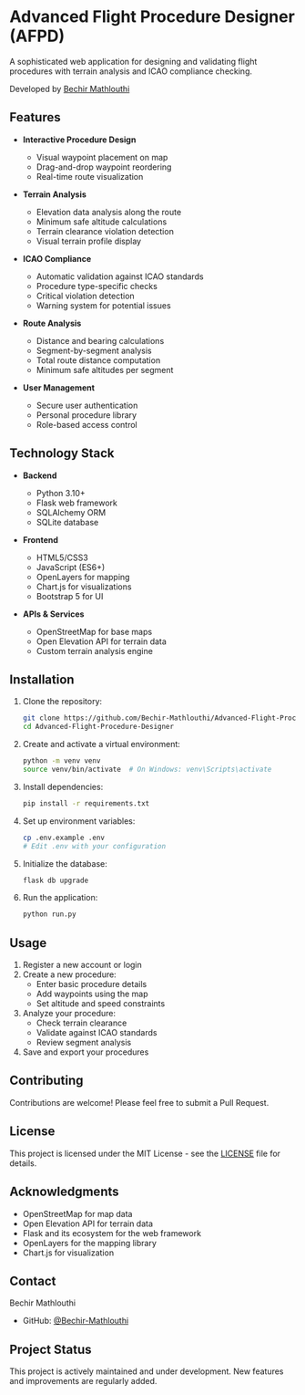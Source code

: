# Advanced Flight Procedure Designer (AFPD)

A sophisticated web application for designing and validating flight procedures with terrain analysis and ICAO compliance checking.

Developed by [Bechir Mathlouthi](https://github.com/Bechir-Mathlouthi)

## Features

- **Interactive Procedure Design**
  - Visual waypoint placement on map
  - Drag-and-drop waypoint reordering
  - Real-time route visualization

- **Terrain Analysis**
  - Elevation data analysis along the route
  - Minimum safe altitude calculations
  - Terrain clearance violation detection
  - Visual terrain profile display

- **ICAO Compliance**
  - Automatic validation against ICAO standards
  - Procedure type-specific checks
  - Critical violation detection
  - Warning system for potential issues

- **Route Analysis**
  - Distance and bearing calculations
  - Segment-by-segment analysis
  - Total route distance computation
  - Minimum safe altitudes per segment

- **User Management**
  - Secure user authentication
  - Personal procedure library
  - Role-based access control

## Technology Stack

- **Backend**
  - Python 3.10+
  - Flask web framework
  - SQLAlchemy ORM
  - SQLite database

- **Frontend**
  - HTML5/CSS3
  - JavaScript (ES6+)
  - OpenLayers for mapping
  - Chart.js for visualizations
  - Bootstrap 5 for UI

- **APIs & Services**
  - OpenStreetMap for base maps
  - Open Elevation API for terrain data
  - Custom terrain analysis engine

## Installation

1. Clone the repository:
   ```bash
   git clone https://github.com/Bechir-Mathlouthi/Advanced-Flight-Procedure-Designer.git
   cd Advanced-Flight-Procedure-Designer
   ```

2. Create and activate a virtual environment:
   ```bash
   python -m venv venv
   source venv/bin/activate  # On Windows: venv\Scripts\activate
   ```

3. Install dependencies:
   ```bash
   pip install -r requirements.txt
   ```

4. Set up environment variables:
   ```bash
   cp .env.example .env
   # Edit .env with your configuration
   ```

5. Initialize the database:
   ```bash
   flask db upgrade
   ```

6. Run the application:
   ```bash
   python run.py
   ```

## Usage

1. Register a new account or login
2. Create a new procedure:
   - Enter basic procedure details
   - Add waypoints using the map
   - Set altitude and speed constraints
3. Analyze your procedure:
   - Check terrain clearance
   - Validate against ICAO standards
   - Review segment analysis
4. Save and export your procedures

## Contributing

Contributions are welcome! Please feel free to submit a Pull Request.

## License

This project is licensed under the MIT License - see the [LICENSE](LICENSE) file for details.

## Acknowledgments

- OpenStreetMap for map data
- Open Elevation API for terrain data
- Flask and its ecosystem for the web framework
- OpenLayers for the mapping library
- Chart.js for visualization

## Contact

Bechir Mathlouthi
- GitHub: [@Bechir-Mathlouthi](https://github.com/Bechir-Mathlouthi)

## Project Status

This project is actively maintained and under development. New features and improvements are regularly added. 